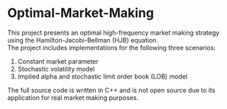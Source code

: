 # Optimal-Market-Making

This project presents an optimal high-frequency market making strategy using the Hamilton-Jacobi-Bellman (HJB) equation.    
The project includes implementations for the following three scenarios:

1. Constant market parameter
2. Stochastic volatility model
3. Implied alpha and stochastic limit order book (LOB) model  

The full source code is written in C++ and is not open source due to its application for real market making purposes.

